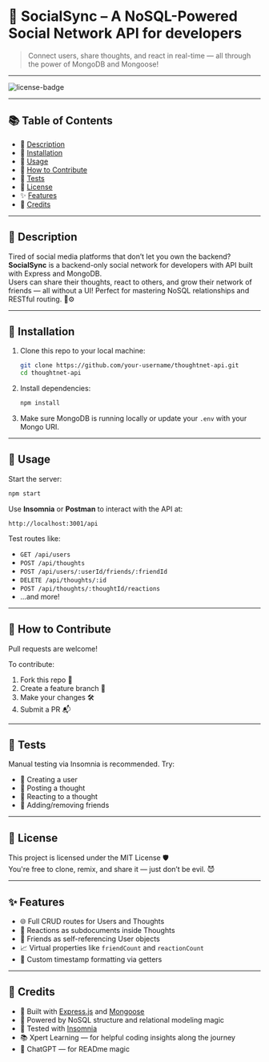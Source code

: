 # 🧠 SocialSync – A NoSQL-Powered Social Network API for developers

> Connect users, share thoughts, and react in real-time — all through the power of MongoDB and Mongoose!
---

![license-badge](https://img.shields.io/badge/License-MIT-yellow.svg)

---

## 📚 Table of Contents  
- 📝 [Description](#-description)  
- 💾 [Installation](#-installation)  
- 🚀 [Usage](#-usage)  
- 🤝 [How to Contribute](#-how-to-contribute)  
- 🧪 [Tests](#-tests)  
- 📄 [License](#-license)  
- ✨ [Features](#-features)  
- 🙌 [Credits](#-credits)

---

## 📝 Description  

Tired of social media platforms that don’t let you own the backend?  
**SocialSync** is a backend-only social network for developers with API built with Express and MongoDB.  
Users can share their thoughts, react to others, and grow their network of friends — all without a UI! Perfect for mastering NoSQL relationships and RESTful routing. 🧠⚙️

---

## 💾 Installation  

1. Clone this repo to your local machine:  
   ```bash
   git clone https://github.com/your-username/thoughtnet-api.git
   cd thoughtnet-api
   ```

2. Install dependencies:  
   ```bash
   npm install
   ```

3. Make sure MongoDB is running locally or update your `.env` with your Mongo URI.

---

## 🚀 Usage  

Start the server:  
```bash
npm start
```

Use **Insomnia** or **Postman** to interact with the API at:  
```
http://localhost:3001/api
```

Test routes like:  
- `GET /api/users`  
- `POST /api/thoughts`  
- `POST /api/users/:userId/friends/:friendId`  
- `DELETE /api/thoughts/:id`  
- `POST /api/thoughts/:thoughtId/reactions`  
- ...and more!

---

## 🤝 How to Contribute  

Pull requests are welcome!  

To contribute:  
1. Fork this repo 🔱  
2. Create a feature branch 🌱  
3. Make your changes 🛠  
4. Submit a PR 📬  

---

## 🧪 Tests  

Manual testing via Insomnia is recommended. Try:  
- 🧪 Creating a user  
- 🧪 Posting a thought  
- 🧪 Reacting to a thought  
- 🧪 Adding/removing friends  

---

## 📄 License  

This project is licensed under the MIT License 🛡  
You're free to clone, remix, and share it — just don’t be evil. 😈  

---

## ✨ Features  

- 🌐 Full CRUD routes for Users and Thoughts  
- 💬 Reactions as subdocuments inside Thoughts  
- 🔁 Friends as self-referencing User objects  
- 📈 Virtual properties like `friendCount` and `reactionCount`  
- 📅 Custom timestamp formatting via getters  

---

## 🙌 Credits  

- 🚀 Built with [Express.js](https://expressjs.com/) and [Mongoose](https://mongoosejs.com/)  
- 🧠 Powered by NoSQL structure and relational modeling magic  
- 🧪 Tested with [Insomnia](https://insomnia.rest/)  
- 📚 Xpert Learning — for helpful coding insights along the journey
- 🤖 ChatGPT — for READme magic 